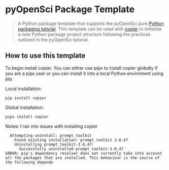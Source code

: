 # pyOpenSci Package Template

> A Python package template that supports the pyOpenSci
> pure [Python packaging tutorial](https://www.pyopensci.org/python-package-guide/tutorials/intro.html).
This template can be used with [copier](https://copier.readthedocs.io) to initialize a
new Python package project structure following the practices outlined in the pyOpenSci
tutorial.

## How to use this template

To begin install copier. You can either use pipx to install copier globally if you are a pipx user or you can install it into a local Python envirnment using pip.

Local installation:

`pip install copier`

Global installation:

`pipx install copier`

Notes: I ran into issues with installing copier

```
  Attempting uninstall: prompt_toolkit
    Found existing installation: prompt_toolkit 3.0.47
    Uninstalling prompt_toolkit-3.0.47:
      Successfully uninstalled prompt_toolkit-3.0.47
ERROR: pip's dependency resolver does not currently take into account 
all the packages that are installed. This behaviour is the source of the following depende

```
